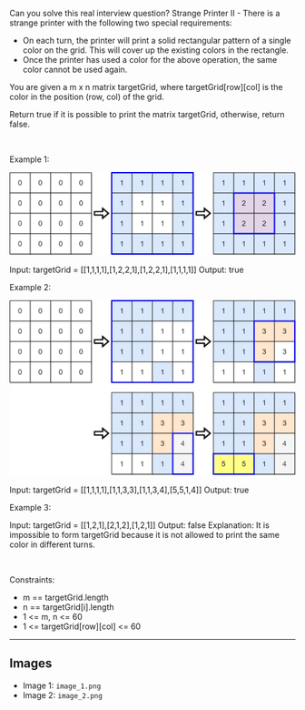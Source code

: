 Can you solve this real interview question? Strange Printer II - There is a strange printer with the following two special requirements:

 * On each turn, the printer will print a solid rectangular pattern of a single color on the grid. This will cover up the existing colors in the rectangle.
 * Once the printer has used a color for the above operation, the same color cannot be used again.

You are given a m x n matrix targetGrid, where targetGrid[row][col] is the color in the position (row, col) of the grid.

Return true if it is possible to print the matrix targetGrid, otherwise, return false.

 

Example 1:

![Example 1](./image_1.png)


Input: targetGrid = [[1,1,1,1],[1,2,2,1],[1,2,2,1],[1,1,1,1]]
Output: true


Example 2:

![Example 2](./image_2.png)


Input: targetGrid = [[1,1,1,1],[1,1,3,3],[1,1,3,4],[5,5,1,4]]
Output: true


Example 3:


Input: targetGrid = [[1,2,1],[2,1,2],[1,2,1]]
Output: false
Explanation: It is impossible to form targetGrid because it is not allowed to print the same color in different turns.


 

Constraints:

 * m == targetGrid.length
 * n == targetGrid[i].length
 * 1 <= m, n <= 60
 * 1 <= targetGrid[row][col] <= 60

---

## Images

- Image 1: `image_1.png`
- Image 2: `image_2.png`

